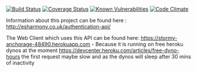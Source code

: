 [![Build Status](https://travis-ci.org/esharmony/authentication-api.svg?branch=master)](https://travis-ci.org/esharmony/authentication-api)
[![Coverage Status](https://coveralls.io/repos/github/esharmony/authentication-api/badge.svg?branch=master)](https://coveralls.io/github/esharmony/authentication-api?branch=master)
[![Known Vulnerabilities](https://snyk.io/test/github/esharmony/authentication-api/badge.svg)](https://snyk.io/test/github/esharmony/authentication-api)
[![Code Climate](https://codeclimate.com/github/esharmony/authentication-api/badges/gpa.svg)](https://codeclimate.com/github/esharmony/authentication-api)

Information about this project can be found here : http://esharmony.co.uk/authentication-api/

The Web Client which uses this API can be found here: https://stormy-anchorage-48490.herokuapp.com - Because it is running on free heroku dynos at the moment https://devcenter.heroku.com/articles/free-dyno-hours the first request maybe slow and as the dynos will sleep after 30 mins of inactivity
